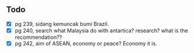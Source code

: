 ## Todo
- [x] pg 239, sidang kemuncak bumi Brazil.
- [x] pg 240, search what Malaysia do with antartica? research? what is the recommendation??
- [x] pg 242, aim of ASEAN, economy or peace? Economy it is.